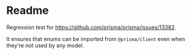 # Readme

Regression test for https://github.com/prisma/prisma/issues/13382.

It ensures that enums can be imported from `@prisma/client` even when they're not used by any model.
